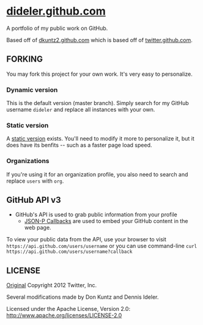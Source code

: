 # [dideler.github.com](http://dideler.github.com)

A portfolio of my public work on GitHub.

Based off of [dkuntz2.github.com](http://dkuntz2.github.com/)
which is based off of [twitter.github.com](http://twitter.github.com/).

## FORKING

You may fork this project for your own work. It's very easy to personalize.

### Dynamic version

This is the default version (master branch).
Simply search for my GitHub username `dideler` and replace all instances with your own.

### Static version

A [static version](https://github.com/dideler/dideler.github.com/tree/static)
exists. You'll need to modify it more to personalize it, but it does have its
benfits -- such as a faster page load speed.

### Organizations

If you're using it for an organization profile, you also need to search and replace
`users` with `org`.

## GitHub API v3

* GitHub's API is used to grab public information from your profile
  * [JSON-P Callbacks](http://developer.github.com/v3/#json-p-callbacks) are used
    to embed your GitHub content in the web page.

To view your public data from the API, use your browser to visit
`https://api.github.com/users/username`
or you can use command-line `curl https://api.github.com/users/username?callback`

## LICENSE

[Original](https://github.com/twitter/twitter.github.com) Copyright 2012 Twitter, Inc.

Several modifications made by Don Kuntz and Dennis Ideler.

Licensed under the Apache License, Version 2.0: http://www.apache.org/licenses/LICENSE-2.0
